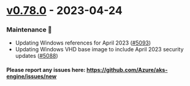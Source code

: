 
<a name="v0.78.0"></a>
# [v0.78.0] - 2023-04-24
### Maintenance 🔧
- Updating Windows references for April 2023 ([#5093](https://github.com/Azure/aks-engine/issues/5093))
- Updating Windows VHD base image to include April 2023 security updates ([#5088](https://github.com/Azure/aks-engine/issues/5088))

#### Please report any issues here: https://github.com/Azure/aks-engine/issues/new
[Unreleased]: https://github.com/Azure/aks-engine/compare/v0.78.0...HEAD
[v0.78.0]: https://github.com/Azure/aks-engine/compare/v0.77.0...v0.78.0

